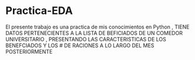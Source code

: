 # Practica-EDA
El presente trabajo es una practica de mis conocimientos en Python , TIENE DATOS PERTENECIENTES A LA LISTA DE BEFICIADOS DE UN COMEDOR UNIVERSITARIO , PRESENTANDO LAS CARACTERISTICAS DE LOS BENEFCIADOS Y LOS # DE RACIONES A LO LARGO DEL MES POSTERIORMENTE
